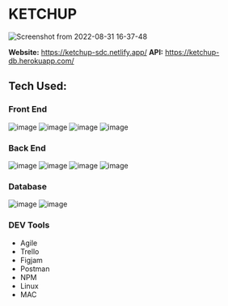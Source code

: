 # KETCHUP

![Screenshot from 2022-08-31 16-37-48](https://user-images.githubusercontent.com/97657126/187790052-9cff7453-f199-4720-a1e7-1a624d5d0319.png)

**Website:** https://ketchup-sdc.netlify.app/
**API:** https://ketchup-db.herokuapp.com/

## Tech Used:
### Front End

![image](https://user-images.githubusercontent.com/97657126/187792815-deb909ee-acdf-4304-9200-6025f6c6186e.png) 
![image](https://user-images.githubusercontent.com/97657126/187792951-c8dc3085-358a-46f6-863a-739239a89436.png)
![image](https://user-images.githubusercontent.com/97657126/187793062-bf6e5a7a-566e-4735-bb66-05d89fb04519.png)
![image](https://user-images.githubusercontent.com/97657126/187793122-3ffa407e-6369-41dd-8a57-12334a4f26f8.png)

### Back End

![image](https://user-images.githubusercontent.com/97657126/187794336-38ef45a5-4ef1-4852-b6d8-610d38f58c0a.png)
![image](https://user-images.githubusercontent.com/97657126/187794381-b09456ac-bfcc-469a-9ebf-4dc6bd9d8d11.png)
![image](https://user-images.githubusercontent.com/97657126/187795873-664184e2-81b7-45f1-bbdf-ef43e1aa338d.png)
![image](https://user-images.githubusercontent.com/97657126/187796151-c1fd2b5d-2efd-43c1-a9cf-93cecf317e62.png)

### Database
![image](https://user-images.githubusercontent.com/97657126/187794564-d12d321c-6a8e-47a0-9e54-b276e7f0ab1e.png)
![image](https://user-images.githubusercontent.com/97657126/187795475-00066a20-1281-4120-92c1-7190f5a45cc3.png)

### DEV Tools
- Agile
- Trello
- Figjam
- Postman
- NPM
- Linux
- MAC
